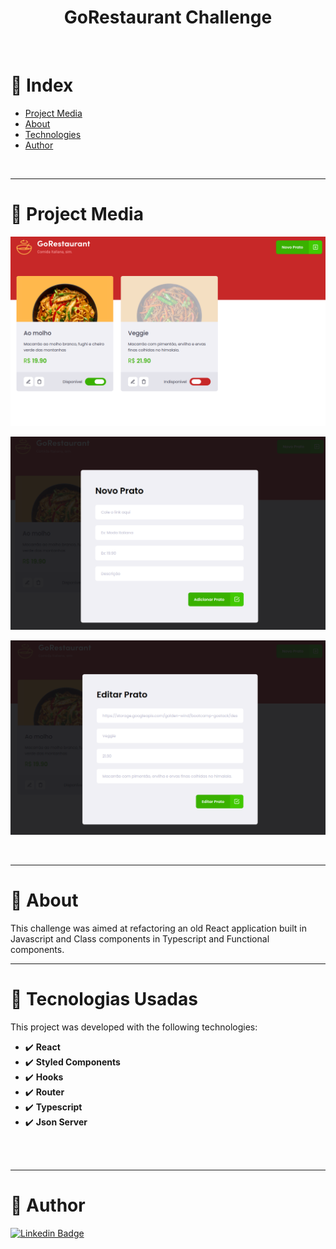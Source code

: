 <h1 align="center">GoRestaurant Challenge</h1>
<br />

# :pushpin: Index
- [Project Media](#camera_flash-project-media)
- [About](#monocle_face-about)
- [Technologies](#rocket-tecnologias-usadas)
- [Author](#closed_book-author)
<br />

---

# :camera_flash: Project Media
![Imagem do projeto](src/assets/GoRestaurant3.png)

![Imagem do projeto](src/assets/GoRestaurant1.png)

![Imagem do projeto](src/assets/GoRestaurant2.png)

<br />

---
# :monocle_face: About
This challenge was aimed at refactoring an old React application built in Javascript and Class components in Typescript and Functional components.
<br />

---

# :rocket:  Tecnologias Usadas
This project was developed with the following technologies: <br>
- :heavy_check_mark: **React**
- :heavy_check_mark: **Styled Components**
- :heavy_check_mark: **Hooks**
- :heavy_check_mark: **Router**
- :heavy_check_mark: **Typescript**
- :heavy_check_mark: **Json Server**
<br><br>
<br />

---

# :closed_book: Author
[![Linkedin Badge](https://img.shields.io/badge/-Patrick%20Morais-6633cc?style=flat-square&logo=Linkedin&logoColor=white&link=https://www.linkedin.com/in/patrick-morais/)](https://www.linkedin.com/in/patrick-morais/)